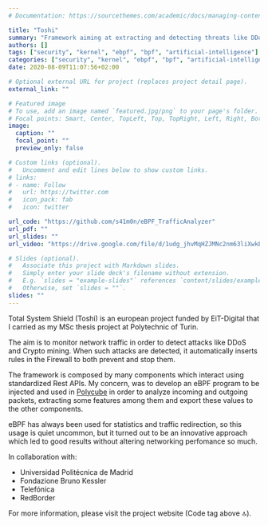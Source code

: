 ```yaml
---
# Documentation: https://sourcethemes.com/academic/docs/managing-content/

title: "Toshi"
summary: "Framework aiming at extracting and detecting threats like DDoS and Crypto mining attacks."
authors: []
tags: ["security", "kernel", "ebpf", "bpf", "artificial-intelligence"]
categories: ["security", "kernel", "ebpf", "bpf", "artificial-intelligence"]
date: 2020-08-09T11:07:56+02:00

# Optional external URL for project (replaces project detail page).
external_link: ""

# Featured image
# To use, add an image named `featured.jpg/png` to your page's folder.
# Focal points: Smart, Center, TopLeft, Top, TopRight, Left, Right, BottomLeft, Bottom, BottomRight.
image:
  caption: ""
  focal_point: ""
  preview_only: false

# Custom links (optional).
#   Uncomment and edit lines below to show custom links.
# links:
# - name: Follow
#   url: https://twitter.com
#   icon_pack: fab
#   icon: twitter

url_code: "https://github.com/s41m0n/eBPF_TrafficAnalyzer"
url_pdf: ""
url_slides: ""
url_video: "https://drive.google.com/file/d/1udg_jhvMqHZJMNc2nm63liXwkENiONpp/view?usp=sharing"

# Slides (optional).
#   Associate this project with Markdown slides.
#   Simply enter your slide deck's filename without extension.
#   E.g. `slides = "example-slides"` references `content/slides/example-slides.md`.
#   Otherwise, set `slides = ""`.
slides: ""
---
```


Total System Shield (Toshi) is an european project funded by EiT-Digital that I carried as my MSc thesis project at Polytechnic of Turin.

The aim is to monitor network traffic in order to detect attacks like DDoS and Crypto mining. When such attacks are detected, it automatically inserts rules in the Firewall to both prevent and stop them.

The framework is composed by many components which interact using standardized Rest APIs. My concern, was to develop an eBPF program to be injected and used in [Polycube](/project/polycube/) in order to analyze incoming and outgoing packets, extracting some features among them and export these values to the other components.

eBPF has always been used for statistics and traffic redirection, so this usage is quiet uncommon, but it turned out to be an innovative approach which led to good results without altering networking perfomance so much.

In collaboration with:

* Universidad Politécnica de Madrid
* Fondazione Bruno Kessler
* Telefónica
* RedBorder

For more information, please visit the project website (Code tag above 🔝).
